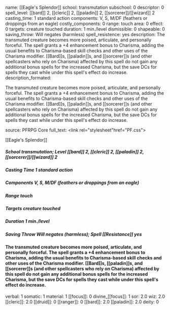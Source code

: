 name: [[Eagle's Splendor]]
school: transmutation
subschool: 0
descriptor: 0
spell_level: [[bard]] 2, [[cleric]] 2, [[paladin]] 2, [[sorcerer]]/[[wizard]] 2
casting_time: 1 standard action
components: V, S, M/DF (feathers or droppings from an eagle)
costly_components: 0
range: touch
area: 0
effect: 0
targets: creature touched
duration: 1 min./level
dismissible: 0
shapeable: 0
saving_throw: Will negates (harmless)
spell_resistence: yes
description: The transmuted creature becomes more poised, articulate, and personally forceful. The spell grants a +4 enhancement bonus to Charisma, adding the usual benefits to Charisma-based skill checks and other uses of the Charisma modifier. [[Bard]]s, [[paladin]]s, and [[sorcerer]]s (and other spellcasters who rely on Charisma) affected by this spell do not gain any additional bonus spells for the increased Charisma, but the save DCs for spells they cast while under this spell's effect do increase.
description_formated: <p>The transmuted creature becomes more poised, articulate, and personally forceful. The spell grants a +4 enhancement bonus to Charisma, adding the usual benefits to Charisma-based skill checks and other uses of the Charisma modifier. [[Bard]]s, [[paladin]]s, and [[sorcerer]]s (and other spellcasters who rely on Charisma) affected by this spell do not gain any additional bonus spells for the increased Charisma, but the save DCs for spells they cast while under this spell's effect do increase.</p>
source: PFRPG Core
full_text: <link rel="stylesheet"href="PF.css"><div class="heading"><p class="alignleft">[[Eagle's Splendor]]</p><div style="clear: both;"></div></div><div><h5><b>School </b>transmutation; <b>Level </b>[[bard]] 2, [[cleric]] 2, [[paladin]] 2, [[sorcerer]]/[[wizard]] 2</h5><h5><b>Casting Time </b>1 standard action</h5><h5><b>Components </b>V, S, M/DF (feathers or droppings from an eagle)</h5><h5><b>Range </b>touch</h5><h5><b>Targets </b>creature touched</h5><h5><b>Duration </b>1 min./level</h5><h5><b>Saving Throw </b>Will negates (harmless); <b>Spell [[Resistance]] </b>yes</h5></div><div><h4><p>The transmuted creature becomes more poised, articulate, and personally forceful. The spell grants a +4 enhancement bonus to Charisma, adding the usual benefits to Charisma-based skill checks and other uses of the Charisma modifier. [[Bard]]s, [[paladin]]s, and [[sorcerer]]s (and other spellcasters who rely on Charisma) affected by this spell do not gain any additional bonus spells for the increased Charisma, but the save DCs for spells they cast while under this spell's effect do increase.</p></h4></div>
verbal: 1
somatic: 1
material: 1
[[focus]]: 0
divine_[[focus]]: 1
sor: 2.0
wiz: 2.0
[[cleric]]: 2.0
[[druid]]: 0
[[ranger]]: 0
[[bard]]: 2.0
[[paladin]]: 2.0
deity: 0
